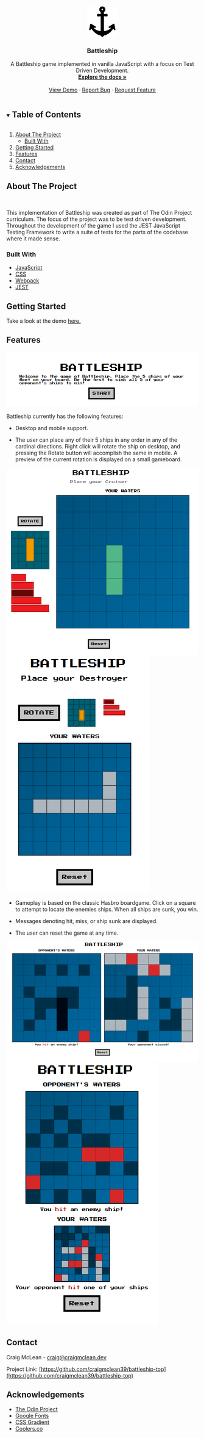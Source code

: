 <!--
*** Thanks for checking out the Best-README-Template. If you have a suggestion
*** that would make this better, please fork the repo and create a pull request
*** or simply open an issue with the tag "enhancement".
*** Thanks again! Now go create something AMAZING! :D
***
***
***
*** To avoid retyping too much info. Do a search and replace for the following:
*** craigmclean39, weather-top, twitter_handle, craig@craigmclean.dev, Tasky: The Todo List, A Todo list web app that is part of The Odin Project Full Stack Javascript curriculum.
-->

<!-- PROJECT SHIELDS -->
<!--
*** I'm using markdown "reference style" links for readability.
*** Reference links are enclosed in brackets [ ] instead of parentheses ( ).
*** See the bottom of this document for the declaration of the reference variables
*** for contributors-url, forks-url, etc. This is an optional, concise syntax you may use.
*** https://www.markdownguide.org/basic-syntax/#reference-style-links
-->
<!-- [![Contributors][contributors-shield]][contributors-url]
[![Forks][forks-shield]][forks-url]
[![Stargazers][stars-shield]][stars-url]
[![Issues][issues-shield]][issues-url]
[![MIT License][license-shield]][license-url]
[![LinkedIn][linkedin-shield]][linkedin-url] -->

<!-- PROJECT LOGO -->
<br />
<p align="center">
  <a href="https://github.com/craigmclean39/battleship-top">
    <img src="images/logo.svg" alt="Logo" width="80" height="80">
  </a>

  <h3 align="center">Battleship</h3>

  <p align="center">
    A Battleship game implemented in vanilla JavaScript with a focus on Test Driven Development.
    <br />
    <a href="https://github.com/craigmclean39/battleship-top"><strong>Explore the docs »</strong></a>
    <br />
    <br />
    <a href="https://craigmclean39.github.io/battleship-top/">View Demo</a>
    ·
    <a href="https://github.com/craigmclean39/battleship-top/issues">Report Bug</a>
    ·
    <a href="https://github.com/craigmclean39/battleship-top/issues">Request Feature</a>
  </p>
</p>

<!-- TABLE OF CONTENTS -->
<details open="open">
  <summary><h2 style="display: inline-block">Table of Contents</h2></summary>
  <ol>
    <li>
      <a href="#about-the-project">About The Project</a>
      <ul>
        <li><a href="#built-with">Built With</a></li>
      </ul>
    </li>
    <li>
      <a href="#getting-started">Getting Started</a>
    </li>
    <li><a href="#features">Features</a></li>
    <li><a href="#contact">Contact</a></li>
    <li><a href="#acknowledgements">Acknowledgements</a></li>
  </ol>
</details>

<!-- ABOUT THE PROJECT -->

## About The Project

<p align="center">
<img src="images/hero.png" alt="">
</p>

<p>
This implementation of Battleship was created as part of The Odin Project curriculum. The focus of the project was to be test driven development. Throughout the development of the game I used the JEST JavaScript Testing Framework to write a suite of tests for the parts of the codebase where it made sense.
</p>

### Built With

- [JavaScript](https://developer.mozilla.org/en-US/docs/Web/JavaScript)
- [CSS](https://developer.mozilla.org/en-US/docs/Web/CSS)
- [Webpack](https://webpack.js.org/)
- [JEST](https://jestjs.io/)

<!-- GETTING STARTED -->

## Getting Started

Take a look at the demo <a href="https://craigmclean39.github.io/battleship-top/">here.</a>

<!-- USAGE EXAMPLES -->

## Features

<p>
  <img src="images/readme-title.png" alt=""><br>
</p>

Battleship currently has the following features:

- Desktop and mobile support.

- The user can place any of their 5 ships in any order in any of the cardinal directions. Right click will rotate the ship on desktop, and pressing the Rotate button will accomplish the same in mobile. A preview of the current rotation is displayed on a small gameboard.

<p>
  <img src="images/readme-setup-full.png" alt="">
  <img src="images/readme-setup-mobile.png" alt="">
</p>

- Gameplay is based on the classic Hasbro boardgame. Click on a square to attempt to locate the enemies ships. When all ships are sunk, you win.

- Messages denoting hit, miss, or ship sunk are displayed.

- The user can reset the game at any time.
<p>
  <img src="images/readme-gameplay-full.png" alt="">
  <img src="images/readme-gameplay-mobile.png" alt="">
</p>

<!-- CONTACT -->

## Contact

Craig McLean - craig@craigmclean.dev

Project Link: [https://github.com/craigmclean39/battleship-top](https://github.com/craigmclean39/battleship-top)

<!-- ACKNOWLEDGEMENTS -->

## Acknowledgements

- [The Odin Project](https://www.theodinproject.com/)
- [Google Fonts](https://fonts.google.com/)
- [CSS Gradient](https://www.cssgradient.io/)
- [Coolers.co](https://www.coolers.co/)
